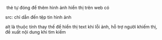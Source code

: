 <img> thẻ tự đóng để thêm hình ảnh hiển thị trên web có

src: chỉ dẫn đến tệp tin hình ảnh

alt là thuộc tính thay thế để hiển thị text khi lỗi ảnh, hỗ trợ người khiếm thị, đề xuất nội dung khi tìm kiếm
